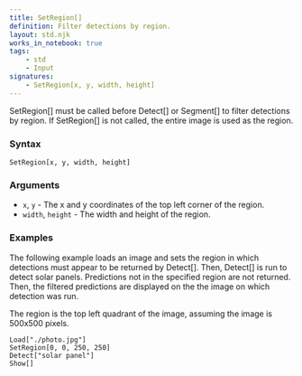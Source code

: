 ```yaml
---
title: SetRegion[]
definition: Filter detections by region.
layout: std.njk
works_in_notebook: true
tags:
    - std
    - Input
signatures:
    - SetRegion[x, y, width, height]
---
```


SetRegion[] must be called before Detect[] or Segment[] to filter detections by region. If SetRegion[] is not called, the entire image is used as the region.

### Syntax

```
SetRegion[x, y, width, height]
```

### Arguments

- `x`, `y` - The x and y coordinates of the top left corner of the region.
- `width`, `height` - The width and height of the region.

### Examples

The following example loads an image and sets the region in which detections must appear to be returned by Detect[]. Then, Detect[] is run to detect solar panels. Predictions not in the specified region are not returned. Then, the filtered predictions are displayed on the the image on which detection was run.

The region is the top left quadrant of the image, assuming the image is 500x500 pixels.

```
Load["./photo.jpg"]
SetRegion[0, 0, 250, 250]
Detect["solar panel"]
Show[]
```
